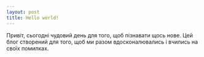 ```yaml
---
layout: post
title: Hello world!
---
```


  Привіт, сьогодні чудовий день для того, щоб пізнавати щось нове.
Цей блог створений для того, щоб ми разом вдосконалювались і вчились на своїх помилках.
